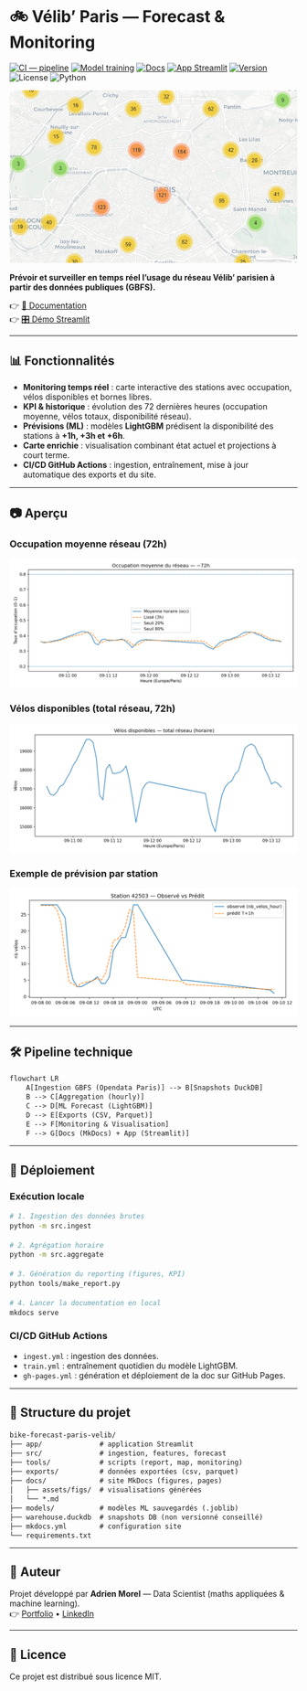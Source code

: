 # 🚲 Vélib’ Paris — Forecast & Monitoring

[![CI — pipeline](https://github.com/Adrien-1997/bike-forecast-paris-velib/actions/workflows/ingest.yml/badge.svg)](https://github.com/Adrien-1997/bike-forecast-paris-velib/actions/workflows/ingest.yml)
[![Model training](https://github.com/Adrien-1997/bike-forecast-paris-velib/actions/workflows/train.yml/badge.svg)](https://github.com/Adrien-1997/bike-forecast-paris-velib/actions/workflows/train.yml)
[![Docs](https://github.com/Adrien-1997/bike-forecast-paris-velib/actions/workflows/gh-pages.yml/badge.svg)](https://adrien-1997.github.io/bike-forecast-paris-velib/)
[![App Streamlit](https://img.shields.io/badge/app-streamlit-green)](https://adrien-1997-bike-forecast-paris-velib-appstreamlit-app-vq1xma.streamlit.app/)
[![Version](https://img.shields.io/badge/version-v1.1.0-blue.svg)](https://github.com/Adrien-1997/bike-forecast-paris-velib/releases)
![License](https://img.shields.io/badge/License-MIT-black)
![Python](https://img.shields.io/badge/Python-3.11+-3776AB)

![Carte réseau](docs/assets/map.png)

**Prévoir et surveiller en temps réel l’usage du réseau Vélib’ parisien à partir des données publiques (GBFS).**

👉 [📖 Documentation](https://adrien-1997.github.io/bike-forecast-paris-velib/)  
👉 [🎛️ Démo Streamlit](https://adrien-1997-bike-forecast-paris-velib-appstreamlit-app-vq1xma.streamlit.app/)

---

## 📊 Fonctionnalités

- **Monitoring temps réel** : carte interactive des stations avec occupation, vélos disponibles et bornes libres.  
- **KPI & historique** : évolution des 72 dernières heures (occupation moyenne, vélos totaux, disponibilité réseau).  
- **Prévisions (ML)** : modèles **LightGBM** prédisent la disponibilité des stations à **+1h, +3h et +6h**.  
- **Carte enrichie** : visualisation combinant état actuel et projections à court terme.  
- **CI/CD GitHub Actions** : ingestion, entraînement, mise à jour automatique des exports et du site.

---

## 📷 Aperçu

### Occupation moyenne réseau (72h)
![Occupation moyenne](docs/assets/figs/occupancy_last72h.png)

### Vélos disponibles (total réseau, 72h)
![Bikes total](docs/assets/figs/bikes_total_last72h.png)

### Exemple de prévision par station
![Prévision station](docs/assets/figs/obs_pred_42503_T+1h.png)

---

## 🛠️ Pipeline technique

```mermaid
flowchart LR
    A[Ingestion GBFS (Opendata Paris)] --> B[Snapshots DuckDB]
    B --> C[Aggregation (hourly)]
    C --> D[ML Forecast (LightGBM)]
    D --> E[Exports (CSV, Parquet)]
    E --> F[Monitoring & Visualisation]
    F --> G[Docs (MkDocs) + App (Streamlit)]
```

---

## 🚀 Déploiement

### Exécution locale
```bash
# 1. Ingestion des données brutes
python -m src.ingest

# 2. Agrégation horaire
python -m src.aggregate

# 3. Génération du reporting (figures, KPI)
python tools/make_report.py

# 4. Lancer la documentation en local
mkdocs serve
```

### CI/CD GitHub Actions
- `ingest.yml` : ingestion des données.  
- `train.yml` : entraînement quotidien du modèle LightGBM.  
- `gh-pages.yml` : génération et déploiement de la doc sur GitHub Pages.  

---

## 📂 Structure du projet

```
bike-forecast-paris-velib/
├── app/              # application Streamlit
├── src/              # ingestion, features, forecast
├── tools/            # scripts (report, map, monitoring)
├── exports/          # données exportées (csv, parquet)
├── docs/             # site MkDocs (figures, pages)
│   ├── assets/figs/  # visualisations générées
│   └── *.md
├── models/           # modèles ML sauvegardés (.joblib)
├── warehouse.duckdb  # snapshots DB (non versionné conseillé)
├── mkdocs.yml        # configuration site
└── requirements.txt
```

---

## 👤 Auteur

Projet développé par **Adrien Morel** — Data Scientist (maths appliquées & machine learning).  
👉 [Portfolio](https://portfolio-ad94d.web.app/) • [LinkedIn](https://www.linkedin.com/in/adrien-m-1997)

---

## 📜 Licence

Ce projet est distribué sous licence MIT.
